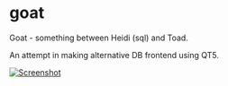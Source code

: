 # goat

Goat - something between Heidi (sql) and Toad.

An attempt in making alternative DB frontend using QT5.

[![Screenshot](https://imgur.com/a/LbKoNXV)](https://imgur.com/a/LbKoNXV)
